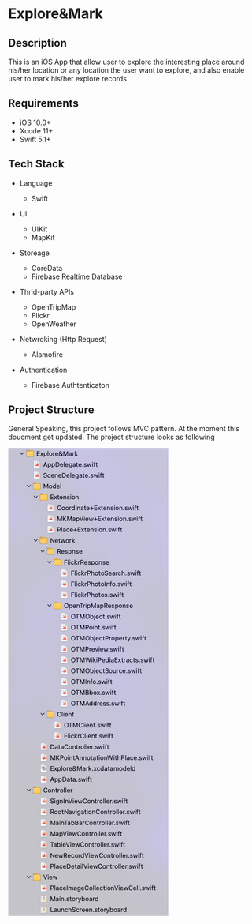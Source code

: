 # Explore&Mark

## Description

This is an iOS App that allow user to explore the interesting place around his/her location or any location the user want to explore, and also enable user to mark his/her explore records

## Requirements

- iOS 10.0+ 
- Xcode 11+
- Swift 5.1+

## Tech Stack

- Language
    - Swift

- UI
    - UIKit
    - MapKit
    
 - Storeage
    - CoreData
    - Firebase Realtime Database

- Thrid-party APIs
    - OpenTripMap
    - Flickr
    - OpenWeather

- Netwroking (Http Request)
    - Alamofire
    
- Authentication
    - Firebase Authtenticaton
    
## Project Structure

General Speaking, this project follows MVC pattern. At the moment this doucment get updated. The project structure looks as following

![project_structure](project_structure.png)

  
